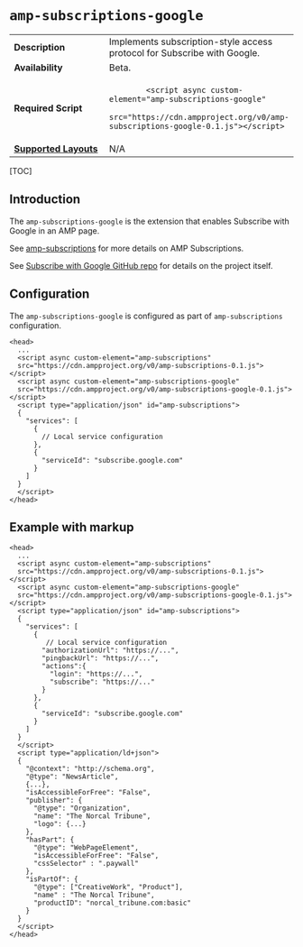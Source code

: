 <!---
Copyright 2018 The AMP HTML Authors. All Rights Reserved.

Licensed under the Apache License, Version 2.0 (the "License");
you may not use this file except in compliance with the License.
You may obtain a copy of the License at

      http://www.apache.org/licenses/LICENSE-2.0

Unless required by applicable law or agreed to in writing, software
distributed under the License is distributed on an "AS-IS" BASIS,
WITHOUT WARRANTIES OR CONDITIONS OF ANY KIND, either express or implied.
See the License for the specific language governing permissions and
limitations under the License.
-->

# <a name="amp-subscriptions-google"></a> `amp-subscriptions-google`

<table>
  <tr>
    <td class="col-fourty"><strong>Description</strong></td>
    <td>Implements subscription-style access protocol for Subscribe with Google.</td>
  </tr>
  <tr>
    <td class="col-fourty"><strong>Availability</strong></td>
    <td>Beta.</td>
  </tr>
  <tr>
    <td width="40%"><strong>Required Script</strong></td>
    <td>
      <code>
        &lt;script async custom-element="amp-subscriptions-google"
        src="https://cdn.ampproject.org/v0/amp-subscriptions-google-0.1.js">&lt;/script>
      </code>
    </td>
  </tr>
  <tr>
    <td class="col-fourty">
      <strong>
        <a href="https://www.ampproject.org/docs/guides/responsive/control_layout.html">
          Supported Layouts
        </a>
      </strong>
    </td>
    <td>N/A</td>
  </tr>
</table>

[TOC]

## Introduction

The `amp-subscriptions-google` is the extension that enables Subscribe with Google in an AMP page.

See [amp-subscriptions](../amp-subscriptions/amp-subscriptions.md) for more details on AMP Subscriptions.

See [Subscribe with Google GitHub repo](https://github.com/subscriptions-project/swg-js) for details on the project itself.


## Configuration

The `amp-subscriptions-google` is configured as part of `amp-subscriptions` configuration.

```
<head>
  ...
  <script async custom-element="amp-subscriptions"
  src="https://cdn.ampproject.org/v0/amp-subscriptions-0.1.js"></script>
  <script async custom-element="amp-subscriptions-google"
  src="https://cdn.ampproject.org/v0/amp-subscriptions-google-0.1.js"></script>
  <script type="application/json" id="amp-subscriptions">
  {
    "services": [
      {
        // Local service configuration
      },
      {
        "serviceId": "subscribe.google.com"
      }
    ]
  }
  </script>
</head>
```
## Example with markup
```
<head>
  ...
  <script async custom-element="amp-subscriptions"
  src="https://cdn.ampproject.org/v0/amp-subscriptions-0.1.js"></script>
  <script async custom-element="amp-subscriptions-google"
  src="https://cdn.ampproject.org/v0/amp-subscriptions-google-0.1.js"></script>
  <script type="application/json" id="amp-subscriptions">
  {
    "services": [
      {
         // Local service configuration
        "authorizationUrl": "https://...",
        "pingbackUrl": "https://...",
        "actions":{
          "login": "https://...",
          "subscribe": "https://..."
        }
      },
      {
        "serviceId": "subscribe.google.com"
      }
    ]
  }
  </script>
  <script type="application/ld+json">
  {
    "@context": "http://schema.org",
    "@type": "NewsArticle",
    {...},
    "isAccessibleForFree": "False",
    "publisher": {
      "@type": "Organization",
      "name": "The Norcal Tribune",
      "logo": {...}
    },
    "hasPart": {
      "@type": "WebPageElement",
      "isAccessibleForFree": "False",
      "cssSelector" : ".paywall"
    },
    "isPartOf": {
      "@type": ["CreativeWork", "Product"],
      "name" : "The Norcal Tribune",
      "productID": "norcal_tribune.com:basic"
    }
  }
  </script>
</head>
```
